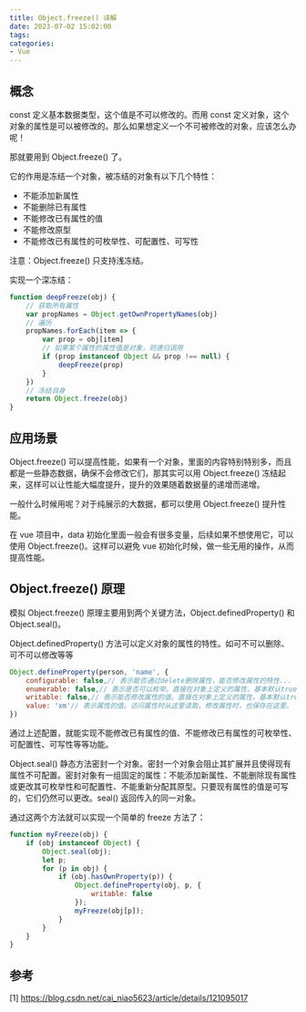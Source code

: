 ```yaml
---
title: Object.freeze() 详解
date: 2023-07-02 15:02:00
tags:
categories:
- Vue
---
```


## 概念
const 定义基本数据类型，这个值是不可以修改的。而用 const 定义对象，这个对象的属性是可以被修改的。那么如果想定义一个不可被修改的对象，应该怎么办呢！

那就要用到 Object.freeze() 了。

它的作用是冻结一个对象，被冻结的对象有以下几个特性：
- 不能添加新属性
- 不能删除已有属性
- 不能修改已有属性的值
- 不能修改原型
- 不能修改已有属性的可枚举性、可配置性、可写性

注意：Object.freeze() 只支持浅冻结。

实现一个深冻结：
```js
function deepFreeze(obj) {
    // 获取所有属性
    var propNames = Object.getOwnPropertyNames(obj)
    // 遍历
    propNames.forEach(item => {
        var prop = obj[item]
        // 如果某个属性的属性值是对象，则递归调用
        if (prop instanceof Object && prop !== null) {
            deepFreeze(prop)
        }
    })
    // 冻结自身
    return Object.freeze(obj)
}
```


## 应用场景
Object.freeze() 可以提高性能，如果有一个对象，里面的内容特别特别多，而且都是一些静态数据，确保不会修改它们，那其实可以用 Object.freeze() 冻结起来，这样可以让性能大幅度提升，提升的效果随着数据量的递增而递增。

一般什么时候用呢？对于纯展示的大数据，都可以使用 Object.freeze() 提升性能。

在 vue 项目中，data 初始化里面一般会有很多变量，后续如果不想使用它，可以使用 Object.freeze()。这样可以避免 vue 初始化时候，做一些无用的操作，从而提高性能。


## Object.freeze() 原理
模拟 Object.freeze() 原理主要用到两个关键方法，Object.definedProperty() 和 Object.seal()。

Object.definedProperty() 方法可以定义对象的属性的特性。如可不可以删除、可不可以修改等等
```js
Object.defineProperty(person, 'name', {
    configurable: false,// 表示能否通过delete删除属性，能否修改属性的特性...
    enumerable: false,// 表示是否可以枚举。直接在对象上定义的属性，基本默认true
    writable: false,// 表示能否修改属性的值。直接在对象上定义的属性，基本默认true
    value: 'xm'// 表示属性的值。访问属性时从这里读取，修改属性时，也保存在这里。
})
```

通过上述配置，就能实现不能修改已有属性的值、不能修改已有属性的可枚举性、可配置性、可写性等等功能。

Object.seal() 静态方法密封一个对象。密封一个对象会阻止其扩展并且使得现有属性不可配置。密封对象有一组固定的属性：不能添加新属性、不能删除现有属性或更改其可枚举性和可配置性、不能重新分配其原型。只要现有属性的值是可写的，它们仍然可以更改。seal() 返回传入的同一对象。

通过这两个方法就可以实现一个简单的 freeze 方法了：
```js
function myFreeze(obj) {
    if (obj instanceof Object) {
        Object.seal(obj);
        let p;
        for (p in obj) {
            if (obj.hasOwnProperty(p)) {
                Object.defineProperty(obj, p, {
                    writable: false
                });
                myFreeze(obj[p]);
            }
        }
    }
}
```


## 参考
[1] https://blog.csdn.net/cai_niao5623/article/details/121095017